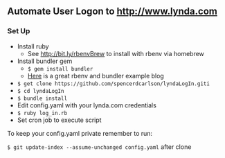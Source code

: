Automate User Logon to http://www.lynda.com
---
### Set Up ###
* Install ruby
    * See http://bit.ly/rbenvBrew to install with rbenv via homebrew
* Install bundler gem 
    * `$ gem install bundler`
    * [Here](http://dan.carley.co/blog/2012/02/07/rbenv-and-bundler/) is a great rbenv and bundler example blog
* `$ get clone https://github.com/spencerdcarlson/lyndaLogIn.giti`
* `$ cd lyndaLogIn`
* `$ bundle install`
* Edit config.yaml with your lynda.com credentials
* `$ ruby log_in.rb`
* Set cron job to execute script

To keep your config.yaml private remember to run: 

`$ git update-index --assume-unchanged config.yaml` after clone
